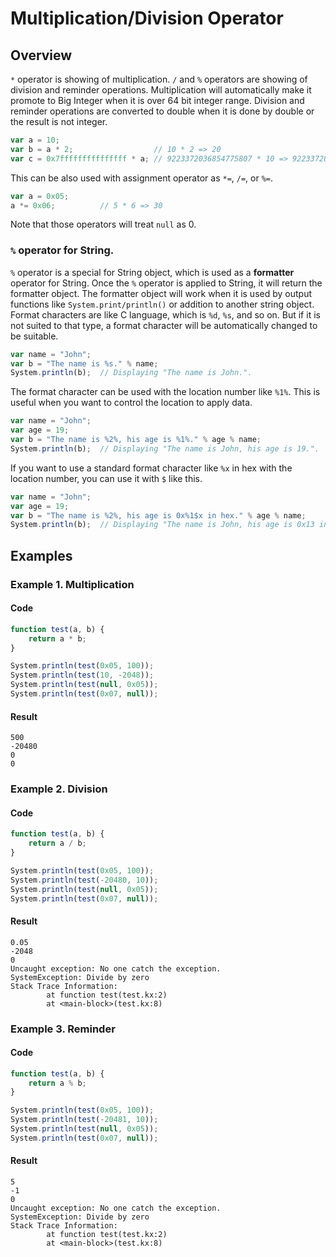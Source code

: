 # Multiplication/Division Operator

## Overview

`*` operator is showing of multiplication.
`/` and `%` operators are showing of division and reminder operations.
Multiplication will automatically make it promote to Big Integer when it is over 64 bit integer range.
Division and reminder operations are converted to double when it is done by double or the result is not integer.

```javascript
var a = 10;
var b = a * 2;                  // 10 * 2 => 20
var c = 0x7fffffffffffffff * a; // 9223372036854775807 * 10 => 92233720368547758070
```

This can be also used with assignment operator as `*=`, `/=`, or `%=`.

```javascript
var a = 0x05;
a *= 0x06;          // 5 * 6 => 30
```

Note that those operators will treat `null` as 0.

### `%` operator for String.

`%` operator is a special for String object, which is used as a **formatter** operator for String.
Once the `%` operator is applied to String, it will return the formatter object.
The formatter object will work when it is used by output functions like `System.print/println()` or addition to another string object.
Format characters are like C language, which is `%d`, `%s`, and so on.
But if it is not suited to that type, a format character will be automatically changed to be suitable.

```javascript
var name = "John";
var b = "The name is %s." % name;
System.println(b);  // Displaying "The name is John.".
```

The format character can be used with the location number like `%1%`.
This is useful when you want to control the location to apply data.

```javascript
var name = "John";
var age = 19;
var b = "The name is %2%, his age is %1%." % age % name;
System.println(b);  // Displaying "The name is John, his age is 19.".
```

If you want to use a standard format character like `%x` in hex with the location number,
you can use it with `$` like this.

```javascript
var name = "John";
var age = 19;
var b = "The name is %2%, his age is 0x%1$x in hex." % age % name;
System.println(b);  // Displaying "The name is John, his age is 0x13 in hex.".
```

## Examples

### Example 1. Multiplication

#### Code

```javascript
function test(a, b) {
    return a * b;
}

System.println(test(0x05, 100));
System.println(test(10, -2048));
System.println(test(null, 0x05));
System.println(test(0x07, null));
```

#### Result

```
500
-20480
0
0
```

### Example 2. Division

#### Code

```javascript
function test(a, b) {
    return a / b;
}

System.println(test(0x05, 100));
System.println(test(-20480, 10));
System.println(test(null, 0x05));
System.println(test(0x07, null));
```

#### Result

```
0.05
-2048
0
Uncaught exception: No one catch the exception.
SystemException: Divide by zero
Stack Trace Information:
        at function test(test.kx:2)
        at <main-block>(test.kx:8)
```

### Example 3. Reminder

#### Code

```javascript
function test(a, b) {
    return a % b;
}

System.println(test(0x05, 100));
System.println(test(-20481, 10));
System.println(test(null, 0x05));
System.println(test(0x07, null));
```

#### Result

```
5
-1
0
Uncaught exception: No one catch the exception.
SystemException: Divide by zero
Stack Trace Information:
        at function test(test.kx:2)
        at <main-block>(test.kx:8)
```
